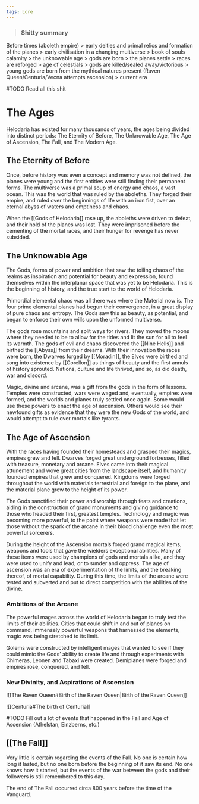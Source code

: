 ```yaml
---
tags: Lore
---
```

>### Shitty summary
Before times (aboleth empire) > early deities and primal relics and formation of the planes > early civilisation in a changing multiverse > book of souls calamity > the unknowable age > gods are born > the planes settle > races are reforged > age of celestials > gods are killed/sealed away/victorious > young gods are born from the mythical natures present (Raven Queen/Centuria/Vecna attempts ascension) > current era

#TODO Read all this shit

# The Ages
Helodaria has existed for many thousands of years, the ages being divided into distinct periods: The Eternity of Before, The Unknowable Age, The Age of Ascension, The Fall, and The Modern Age.
## The Eternity of Before

Once, before history was even a concept and memory was not defined, the planes were young and the first entities were still finding their permanent forms. The multiverse was a primal soup of energy and chaos, a vast ocean. This was the world that was ruled by the aboleths. They forged their empire, and ruled over the beginnings of life with an iron fist, over an eternal abyss of waters and emptiness and chaos.

When the [[Gods of Helodaria]] rose up, the aboleths were driven to defeat, and their hold of the planes was lost. They were imprisoned before the cementing of the mortal races, and their hunger for revenge has never subsided.
## The Unknowable Age

The Gods, forms of power and ambition that saw the toiling chaos of the realms as inspiration and potential for beauty and expression, found themselves within the interplanar space that was yet to be Helodaria. This is the beginning of history, and the true start to the world of Helodaria. 

Primordial elemental chaos was all there was where the Material now is. The four prime elemental planes had begun their convergence, in a great display of pure chaos and entropy. The Gods saw this as beauty, as potential, and began to enforce their own wills upon the unformed multiverse.

The gods rose mountains and split ways for rivers. They moved the moons where they needed to be to allow for the tides and lit the sun for all to feel its warmth. The gods of evil and chaos discovered the [[Nine Hells]] and birthed the [[Abyss]] from their dreams. With their innovation the races were born, the Dwarves forged by [[Moradin]], the Elves were birthed and song into existence by [[Corellon]] as things of beauty and the first annuls of history sprouted. Nations, culture and life thrived, and so, as did death, war and discord.   

Magic, divine and arcane, was a gift from the gods in the form of lessons. Temples were constructed, wars were waged and, eventually, empires were formed, and the worlds and planes truly settled once again. Some would use these powers to enact the age of ascension. Others would see their newfound gifts as evidence that they were the new Gods of the world, and would attempt to rule over mortals like tyrants.  
## The Age of Ascension

With the races having founded their homesteads and grasped their magics, empires grew and fell. Dwarves forged great underground fortresses, filled with treasure, monetary and arcane. Elves came into their magical attunement and wove great cities from the landscape itself, and humanity founded empires that grew and conquered. Kingdoms were forged throughout the world with materials terrestrial and foreign to the plane, and the material plane grew to the height of its power.

The Gods sanctified their power and worship through feats and creations, aiding in the construction of grand monuments and giving guidance to those who headed their first, greatest temples. Technology and magic was becoming more powerful, to the point where weapons were made that let those without the spark of the arcane in their blood challenge even the most powerful sorcerers.

During the height of the Ascension mortals forged grand magical items, weapons and tools that gave the wielders exceptional abilities. Many of these items were used by champions of gods and mortals alike, and they were used to unify and lead, or to sunder and oppress. The age of ascension was an era of experimentation of the limits, and the breaking thereof, of mortal capability. During this time, the limits of the arcane were tested and subverted and put to direct competition with the abilities of the divine.
### Ambitions of the Arcane

The powerful mages across the world of Helodaria began to truly test the limits of their abilities. Cities that could shift in and out of planes on command, immensely powerful weapons that harnessed the elements, magic was being stretched to its limit.

Golems were constructed by intelligent mages that wanted to see if they could mimic the Gods’ ability to create life and through experiments with Chimeras, Leonen and Tabaxi were created. Demiplanes were forged and empires rose, conquered, and fell.
### New Divinity, and Aspirations of Ascension

![[The Raven Queen#Birth of the Raven Queen|Birth of the Raven Queen]]

![[Centuria#The birth of Centuria]]

#TODO Fill out a lot of events that happened in the Fall and Age of Ascension (Athelstan, Einzberns, etc.)
## [[The Fall]]

Very little is certain regarding the events of the Fall. No one is certain how long it lasted, but no one born before the beginning of it saw its end. No one knows how it started, but the events of the war between the gods and their followers is still remembered to this day. 

The end of The Fall occurred circa 800 years before the time of the Vanguard.